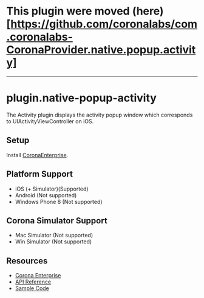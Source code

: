 
# This plugin were moved (here)[https://github.com/coronalabs/com.coronalabs-CoronaProvider.native.popup.activity]
-------

# plugin.native-popup-activity

The Activity plugin displays the activity popup window which corresponds to UIActivityViewController on iOS.

## Setup

Install [CoronaEnterprise](http://coronalabs.com/products/enterprise/).

## Platform Support

* iOS (+ Simulator)(Supported)
* Android (Not supported)
* Windows Phone 8 (Not supported)

## Corona Simulator Support

* Mac Simulator (Not supported)
* Win Simulator (Not supported)

## Resources

* [Corona Enterprise](http://docs.coronalabs.com/native/)
* [API Reference](http://docs.coronalabs.com/plugin/CoronaProvider_native_popup_activity/index.html)
* [Sample Code](https://github.com/coronalabs/plugins-sample-native-popup-activity)
